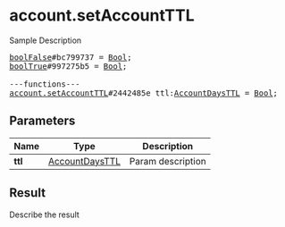 # account.setAccountTTL

Sample Description

<pre>
<a href="../constructor/boolFalse">boolFalse</a>#bc799737 = <a href="../type/Bool.md">Bool</a>;
<a href="../constructor/boolTrue">boolTrue</a>#997275b5 = <a href="../type/Bool.md">Bool</a>;

---functions---
<a href="../method/account.setAccountTTL.md">account.setAccountTTL</a>#2442485e ttl:<a href="../type/AccountDaysTTL.md">AccountDaysTTL</a> = <a href="../type/Bool.md">Bool</a>;
</pre>

## Parameters

| Name | Type | Description |
|------|:----:|-------------|
| **ttl** | [AccountDaysTTL](../type/AccountDaysTTL.md) | Param description |

## Result

Describe the result

